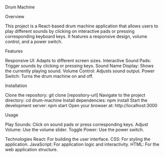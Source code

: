 Drum Machine

Overview


This project is a React-based drum machine application that allows users to play different sounds by clicking on interactive pads or pressing corresponding keyboard keys. It features a responsive design, volume control, and a power switch.

Features


Responsive UI: Adapts to different screen sizes.
Interactive Sound Pads: Trigger sounds by clicking or pressing keys.
Sound Name Display: Shows the currently playing sound.
Volume Control: Adjusts sound output.
Power Switch: Turns the drum machine on and off.


Installation


Clone the repository: git clone [repository-url]
Navigate to the project directory: cd drum-machine
Install dependencies: npm install
Start the development server: npm start
Open your browser at: http://localhost:3000

Usage


Play Sounds: Click on sound pads or press corresponding keys.
Adjust Volume: Use the volume slider.
Toggle Power: Use the power switch.

Technologies
React: For building the user interface.
CSS: For styling the application.
JavaScript: For application logic and interactivity.
HTML: For the web application structure.
